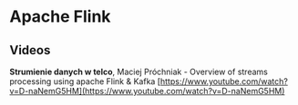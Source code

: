 # Apache Flink

## Videos

**Strumienie danych w telco**, Maciej Próchniak - Overview of streams processing using apache Flink & Kafka [https://www.youtube.com/watch?v=D-naNemG5HM](https://www.youtube.com/watch?v=D-naNemG5HM)

